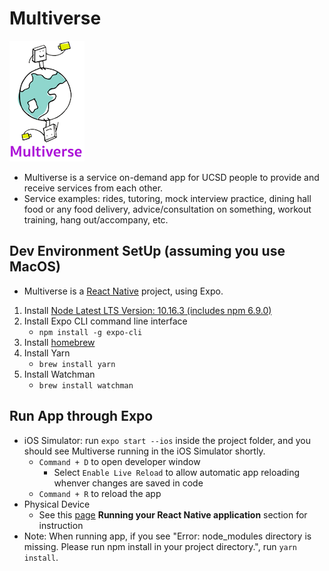 # Multiverse
![alt text](./assets/icon.png)
* Multiverse is a service on-demand app for UCSD people to provide and receive services from each other.
* Service examples: rides, tutoring, mock interview practice, dining hall food or any food delivery, advice/consultation on something, workout training, hang out/accompany, etc.

## Dev Environment SetUp (assuming you use MacOS)
* Multiverse is a [React Native](https://facebook.github.io/react-native/docs/getting-started) project, using Expo.

1. Install [Node Latest LTS Version: 10.16.3 (includes npm 6.9.0)](https://nodejs.org/en/download/)
2. Install Expo CLI command line interface
   - `npm install -g expo-cli`
3. Install [homebrew](https://brew.sh/)
4. Install Yarn
   - `brew install yarn`
5. Install Watchman
   - `brew install watchman`

## Run App through Expo
* iOS Simulator: run `expo start --ios` inside the project folder,
and you should see Multiverse running in the iOS Simulator shortly.
  - `Command + D` to open developer window
       - Select `Enable Live Reload` to allow automatic app reloading whenver changes are saved in code
  - `Command + R` to reload the app
* Physical Device
   - See this [page](https://facebook.github.io/react-native/docs/getting-started) **Running your React Native application** section for instruction
* Note: When running app, if you see "Error: node_modules directory is missing. Please run npm install in your project directory.", run `yarn install`.
